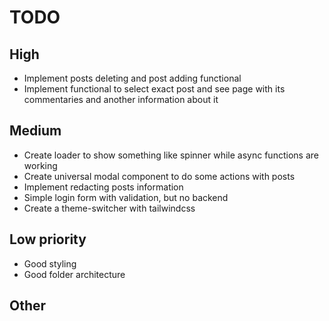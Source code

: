 # TODO

## High

- Implement posts deleting and post adding functional
- Implement functional to select exact post and see page with its
  commentaries and another information about it

## Medium

- Create loader to show something like spinner while async functions are
  working
- Create universal modal component to do some actions with posts
- Implement redacting posts information
- Simple login form with validation, but no backend
- Create a theme-switcher with tailwindcss

## Low priority

- Good styling
- Good folder architecture

## Other
